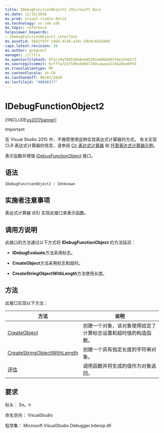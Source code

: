 ```yaml
---
title: IDebugFunctionObject2 |Microsoft Docs
ms.date: 11/15/2016
ms.prod: visual-studio-dev14
ms.technology: vs-ide-sdk
ms.topic: reference
helpviewer_keywords:
- IDebugFunctionObject2 interface
ms.assetid: 56b2fdff-146d-4138-a34c-59a9c65a3ddd
caps.latest.revision: 10
ms.author: gregvanl
manager: jillfra
ms.openlocfilehash: 972cc9af0453668e4d5393a00bb80f34e2594273
ms.sourcegitcommit: 6cfffa72af599a9d667249caaaa411bb28ea69fd
ms.translationtype: MT
ms.contentlocale: zh-CN
ms.lasthandoff: 09/02/2020
ms.locfileid: "90840377"
---
```

# <a name="idebugfunctionobject2"></a>IDebugFunctionObject2
[!INCLUDE[vs2017banner](../../../includes/vs2017banner.md)]

> [!IMPORTANT]
> 在 Visual Studio 2015 中，不推荐使用这种实现表达式计算器的方式。 有关实现 CLR 表达式计算器的信息，请参阅 [Clr 表达式计算器](https://github.com/Microsoft/ConcordExtensibilitySamples/wiki/CLR-Expression-Evaluators) 和 [托管表达式计算器示例](https://github.com/Microsoft/ConcordExtensibilitySamples/wiki/Managed-Expression-Evaluator-Sample)。  
  
 表示函数并增强 [IDebugFunctionObject](../../../extensibility/debugger/reference/idebugfunctionobject.md) 接口。  
  
## <a name="syntax"></a>语法  
  
```  
IDebugFunctionObject2 : IUnknown  
```  
  
## <a name="notes-for-implementers"></a>实施者注意事项  
 表达式计算器 (EE) 实现此接口来表示函数。  
  
## <a name="notes-for-callers"></a>调用方说明  
 此接口的方法通过以下方式将 **IDebugFunctionObject** 的方法延迟：  
  
- **IDebugEvaluate**方法采用标志。  
  
- **CreateObject**方法采用标志和超时。  
  
- **CreateStringObjectWithLength**方法使用长度。  
  
## <a name="methods"></a>方法  
 此接口实现以下方法：  
  
|方法|说明|  
|------------|-----------------|  
|[CreateObject](../../../extensibility/debugger/reference/idebugfunctionobject2-createobject.md)|创建一个对象，该对象使用给定了计算标志设置和超时值的构造函数。|  
|[CreateStringObjectWithLength](../../../extensibility/debugger/reference/idebugfunctionobject2-createstringobjectwithlength.md)|创建一个具有指定长度的字符串对象。|  
|[评估](../../../extensibility/debugger/reference/idebugfunctionobject2-evaluate.md)|调用函数并将生成的值作为对象返回。|  
  
## <a name="requirements"></a>要求  
 标头： Ee。h  
  
 命名空间： VisualStudio  
  
 程序集： Microsoft.VisualStudio.Debugger.Interop.dll
